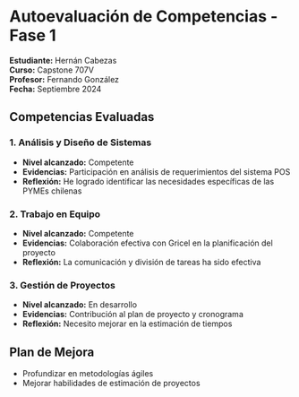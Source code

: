 # Autoevaluación de Competencias - Fase 1
**Estudiante:** Hernán Cabezas  
**Curso:** Capstone 707V  
**Profesor:** Fernando González  
**Fecha:** Septiembre 2024

## Competencias Evaluadas

### 1. Análisis y Diseño de Sistemas
- **Nivel alcanzado:** Competente
- **Evidencias:** Participación en análisis de requerimientos del sistema POS
- **Reflexión:** He logrado identificar las necesidades específicas de las PYMEs chilenas

### 2. Trabajo en Equipo
- **Nivel alcanzado:** Competente
- **Evidencias:** Colaboración efectiva con Gricel en la planificación del proyecto
- **Reflexión:** La comunicación y división de tareas ha sido efectiva

### 3. Gestión de Proyectos
- **Nivel alcanzado:** En desarrollo
- **Evidencias:** Contribución al plan de proyecto y cronograma
- **Reflexión:** Necesito mejorar en la estimación de tiempos

## Plan de Mejora
- Profundizar en metodologías ágiles
- Mejorar habilidades de estimación de proyectos
